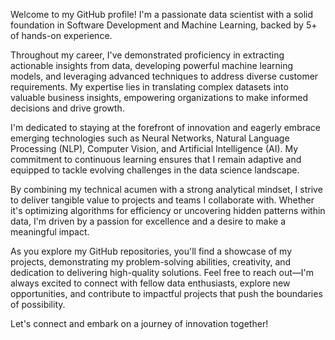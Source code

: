 Welcome to my GitHub profile! I'm a passionate data scientist with a solid foundation in Software Development and Machine Learning, backed by 5+ of hands-on experience.

Throughout my career, I've demonstrated proficiency in extracting actionable insights from data, developing powerful machine learning models, and leveraging advanced techniques to address diverse customer requirements. 
My expertise lies in translating complex datasets into valuable business insights, empowering organizations to make informed decisions and drive growth.

I'm dedicated to staying at the forefront of innovation and eagerly embrace emerging technologies such as Neural Networks, Natural Language Processing (NLP), Computer Vision, and Artificial Intelligence (AI).
My commitment to continuous learning ensures that I remain adaptive and equipped to tackle evolving challenges in the data science landscape.

By combining my technical acumen with a strong analytical mindset, I strive to deliver tangible value to projects and teams I collaborate with.
Whether it's optimizing algorithms for efficiency or uncovering hidden patterns within data, I'm driven by a passion for excellence and a desire to make a meaningful impact.

As you explore my GitHub repositories, you'll find a showcase of my projects, demonstrating my problem-solving abilities, creativity, and dedication to delivering high-quality solutions. 
Feel free to reach out—I'm always excited to connect with fellow data enthusiasts, explore new opportunities, and contribute to impactful projects that push the boundaries of possibility.

Let's connect and embark on a journey of innovation together!
